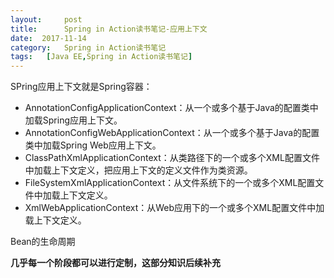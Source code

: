 ```yaml
---
layout:     post
title:      Spring in Action读书笔记-应用上下文
date:  2017-11-14
category:   Spring in Action读书笔记
tags:   [Java EE,Spring in Action读书笔记]
---
```

SPring应用上下文就是Spring容器：  
- AnnotationConfigApplicationContext：从一个或多个基于Java的配置类中加载Spring应用上下文。
- AnnotationConfigWebApplicationContext：从一个或多个基于Java的配置类中加载Spring Web应用上下文。
- ClassPathXmlApplicationContext：从类路径下的一个或多个XML配置文件中加载上下文定义，把应用上下文的定义文件作为类资源。
- FileSystemXmlApplicationContext：从文件系统下的一个或多个XML配置文件中加载上下文定义。
- XmlWebApplicationContext：从Web应用下的一个或多个XML配置文件中加载上下文定义。
  
Bean的生命周期  
  
 **几乎每一个阶段都可以进行定制，这部分知识后续补充**
   
 


